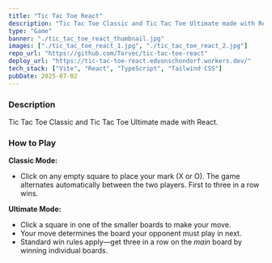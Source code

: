 ```yaml
---
title: "Tic Tac Toe React"
description: "Tic Tac Toe Classic and Tic Tac Toe Ultimate made with React."
type: "Game"
banner: "./tic_tac_toe_react_thumbnail.jpg"
images: ["./tic_tac_toe_react_1.jpg", "./tic_tac_toe_react_2.jpg"]
repo_url: "https://github.com/Torvec/tic-tac-toe-react"
deploy_url: "https://tic-tac-toe-react.edvonschondorf.workers.dev/"
tech_stack: ["Vite", "React", "TypeScript", "Tailwind CSS"]
pubDate: 2025-07-02
---
```


### Description

Tic Tac Toe Classic and Tic Tac Toe Ultimate made with React.

### How to Play

**Classic Mode:**

- Click on any empty square to place your mark (X or O). The game alternates automatically between the two players. First to three in a row wins.

**Ultimate Mode:**

- Click a square in one of the smaller boards to make your move.
- Your move determines the board your opponent must play in next.
- Standard win rules apply—get three in a row on the _main_ board by winning individual boards.
